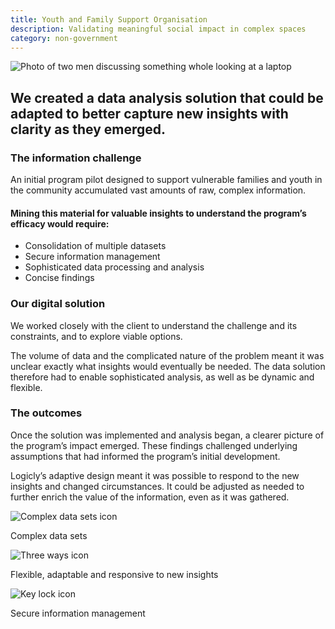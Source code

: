 ```yaml
---
title: Youth and Family Support Organisation
description: Validating meaningful social impact in complex spaces
category: non-government
---
```

<div class="grid grid-cols-12 gap-0 lg:gap-8">

<div class="col-span-12 project-images">
    <img src="/Projects/Images/12_Youth_and_Family_Support_Organisation/Youth-and-Family-Support-Organisation-coworkers-looking-at-laptop-graph.jpg" alt="Photo of two men discussing something whole looking at a laptop" />
</div>


<div class="col-span-12 lg:col-span-9 project-text lg:order-last">
<div>

## We created a data analysis solution that could be adapted to better capture new insights with clarity as they emerged.

### The information challenge
An initial program pilot designed to support vulnerable families and youth in the community accumulated vast amounts of raw, complex information.

#### Mining this material for valuable insights to understand the program’s efficacy would require:
<div class="project-text-list">
  <ul>
    <li>Consolidation of multiple datasets</li>
    <li>Secure information management</li>
    <li>Sophisticated data processing and analysis</li>
    <li>Concise findings</li>
  </ul>
</div>

### Our digital solution
We worked closely with the client to understand the challenge and its constraints, and to explore viable options.

The volume of data and the complicated nature of the problem meant it was unclear exactly what insights would eventually be needed. The data solution therefore had to enable sophisticated analysis, as well as be dynamic and flexible.

### The outcomes
Once the solution was implemented and analysis began, a clearer picture of the program’s impact emerged. These findings challenged underlying assumptions that had informed the program’s initial development.

Logicly’s adaptive design meant it was possible to respond to the new insights and changed circumstances. It could be adjusted as needed to further enrich the value of the information, even as it was gathered.

</div>
</div>


<div class="col-span-12 lg:col-span-3 icons-sidebar">
<div>
<img src="/Projects/Icons/12_Youth_and_Family_Support_Organisation/Complex_data_sets.svg" alt="Complex data sets icon" />

Complex data sets
</div>

<div>
<img src="/Projects/Icons/12_Youth_and_Family_Support_Organisation/Flexible_adaptable_responsive_to_new_insights.svg" alt="Three ways icon" />

Flexible, adaptable and responsive to new insights
</div>

<div class="icons-sidebar-last">
<img src="/Projects/Icons/12_Youth_and_Family_Support_Organisation/Secure_information_management.svg" alt="Key lock icon" />

Secure information management
</div>
</div>

</div>
